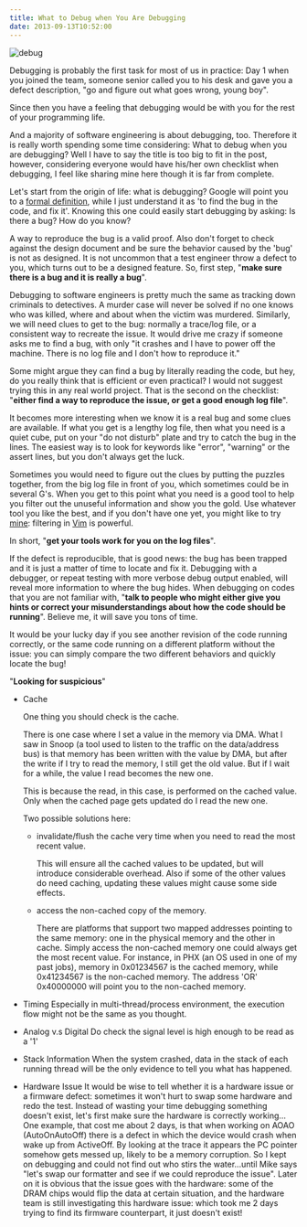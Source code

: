```yaml
---
title: What to Debug when You Are Debugging
date: 2013-09-13T10:52:00
---
```


![debug](/galleries/what_to_debug_when_you_are_debugging.gif)

Debugging is probably the first task for most of us in practice: Day 1 when you joined the team, someone senior called you to his desk and gave you a defect description, "go and figure out what goes wrong, young boy".

<!--more-->

Since then you have a feeling that debugging would be with you for the rest of your programming life.

And a majority of software engineering is about debugging, too. Therefore it is really worth spending some time considering: What to debug when you are debugging? Well I have to say the title is too big to fit in the post, however, considering everyone would have his/her own checklist when debugging, I feel like sharing mine here though it is far from complete.

Let's start from the origin of life: what is debugging? Google will point you to a [formal definition](http://en.wikipedia.org/wiki/Debugging), while I just understand it as 'to find the bug in the code, and fix it'. Knowing this one could easily start debugging by asking: Is there a bug? How do you know?

A way to reproduce the bug is a valid proof. Also don't forget to check against the design document and be sure the behavior caused by the 'bug' is not as designed. It is not uncommon that a test engineer throw a defect to you, which turns out to be a designed feature. So, first step, "**make sure there is a bug and it is really a bug**".

Debugging to software engineers is pretty much the same as tracking down criminals to detectives. A murder case will never be solved if no one knows who was killed, where and about when the victim was murdered. Similarly, we will need clues to get to the bug: normally a trace/log file, or a consistent way to recreate the issue. It would drive me crazy if someone asks me to find a bug, with only "it crashes and I have to power off the machine. There is no log file and I don't how to reproduce it."

Some might argue they can find a bug by literally reading the code, but hey, do you really think that is efficient or even practical? I would not suggest trying this in any real world project.  That is the second on the checklist: "**either find a way to reproduce the issue, or get a good enough log file**".

It becomes more interesting when we know it is a real bug and some clues are available. If what you get is a lengthy log file, then what you need is a quiet cube, put on your "do not disturb" plate and try to catch the bug in the lines. The easiest way is to look for keywords like "error", "warning" or the assert lines, but you don't always get the luck.

Sometimes you would need to figure out the clues by putting the puzzles together, from the big log file in front of you, which sometimes could be in several G's. When you get to this point what you need is a good tool to help you filter out the unuseful information and show you the gold. Use whatever tool you like the best, and if you don't have one yet, you might like to try [mine](/posts/repeat-in-vim): filtering in [Vim](http://www.vim.org) is powerful.

In short, "**get your tools work for you on the log files**".

If the defect is reproducible, that is good news: the bug has been trapped and it is just a matter of time to locate and fix it. Debugging with a debugger, or repeat testing with more verbose debug output enabled, will reveal more information to where the bug hides. When debugging on codes that you are not familiar with, "**talk to people who might either give you hints or correct your misunderstandings about how the code should be running**". Believe me, it will save you tons of time.

It would be your lucky day if you see another revision of the code running correctly, or the same code running on a different platform without the issue: you can simply compare the two different behaviors and quickly locate the bug!

"**Looking for suspicious**"

- Cache

    One thing you should check is the cache.

    There is one case where I set a value in the memory via DMA. What I saw in Snoop (a tool used to listen to the traffic on the data/address bus) is that memory has been written with the value by DMA, but after the write if I try to read the memory, I still get the old value. But if I wait for a while, the value I read becomes the new one.

    This is because the read, in this case, is performed on the cached value. Only when the cached page gets updated do I read the new one.

    Two possible solutions here:

   - invalidate/flush the cache very time when you need to read the most recent value.

     This will ensure all the cached values to be updated, but will introduce considerable overhead. Also if some of the other values do need caching, updating these values might cause some side effects.


   - access the non-cached copy of the memory.

     There are platforms that support two mapped addresses pointing to the same memory: one in the physical memory and the other in cache. Simply access the non-cached memory one could always get the most recent value.
     For instance, in PHX (an OS used in one of my past jobs), memory in 0x01234567 is the cached memory, while 0x41234567 is the non-cached memory. The address 'OR' 0x40000000 will point you to the non-cached memory.

- Timing
     Especially in multi-thread/process environment, the execution flow might not be the same as you thought.


- Analog v.s Digital
     Do check the signal level is high enough to be read as a '1'


- Stack Information
     When the system crashed, data in the stack of each running thread will be the only evidence to tell you what has happened.


- Hardware Issue
     It would be wise to tell whether it is a hardware issue or a firmware defect: sometimes it won't hurt to swap some hardware and redo the test. Instead of wasting your time debugging something doesn't exist, let's first make sure the hardware is correctly working...
     One example, that cost me about 2 days, is that when working on AOAO (AutoOnAutoOff) there is a defect in which the device would crash when wake up from ActiveOff. By looking at the trace it appears the PC pointer somehow gets messed up, likely to be a memory corruption. So I kept on debugging and could not find out who stirs the water...until Mike says "let's swap our formatter and see if we could reproduce the issue". Later on it is obvious that the issue goes with the hardware: some of the DRAM chips would flip the data at certain situation, and the hardware team is still investigating this hardware issue: which took me 2 days trying to find its firmware counterpart, it just doesn't exist!
